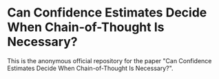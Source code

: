 # Can Confidence Estimates Decide When Chain-of-Thought Is Necessary?

This is the anonymous official repository for the paper "Can Confidence Estimates Decide When Chain-of-Thought Is Necessary?".
